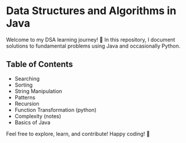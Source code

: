 # Data Structures and Algorithms in Java

Welcome to my DSA learning journey! 🚀 In this repository, I document solutions to fundamental problems using Java and occasionally Python.

## Table of Contents
- Searching
- Sorting
- String Manipulation
- Patterns
- Recursion
- Function Transformation (python)
- Complexity (notes)
- Basics of Java 

Feel free to explore, learn, and contribute! Happy coding! 🌟
